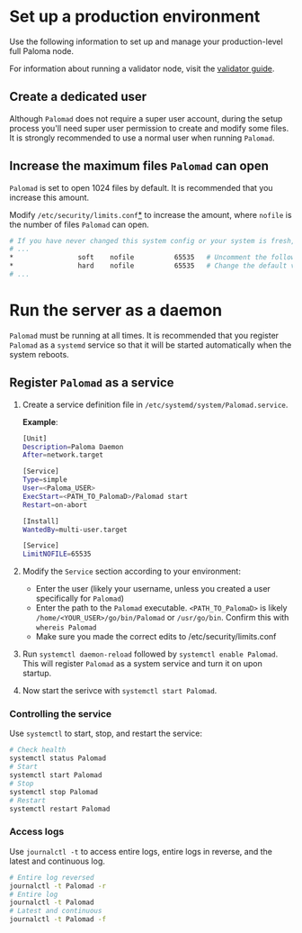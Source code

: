 # Set up a production environment

Use the following information to set up and manage your production-level full Paloma node.  

For information about running a validator node, visit the [validator guide](../manage-a-Paloma-validator/README.md).


## Create a dedicated user

Although `Palomad` does not require a super user account, during the setup process you'll need super user permission to create and modify some files. It is strongly recommended to use a normal user when running `Palomad`.  

## Increase the maximum files `Palomad` can open

`Palomad` is set to open 1024 files by default. It is recommended that you increase this amount.

Modify `/etc/security/limits.conf`[*](https://linux.die.net/man/5/limits.conf) to increase the amount, where `nofile` is the number of files `Palomad` can open.

```bash
# If you have never changed this system config or your system is fresh, most of this file will be commented
# ...
*                soft    nofile          65535   # Uncomment the following two lines at the bottom
*                hard    nofile          65535   # Change the default values to ~65535
# ...
```

# Run the server as a daemon

`Palomad` must be running at all times. It is recommended that you register `Palomad` as a `systemd` service so that it will be started automatically when the system reboots.

## Register `Palomad` as a service

1. Create a service definition file in `/etc/systemd/system/Palomad.service`.

     **Example**:

     ```bash
     [Unit]
     Description=Paloma Daemon
     After=network.target

     [Service]
     Type=simple
     User=<Paloma_USER>
     ExecStart=<PATH_TO_PalomaD>/Palomad start  
     Restart=on-abort

     [Install]
     WantedBy=multi-user.target

     [Service]
     LimitNOFILE=65535  
     ```

2. Modify the `Service` section according to your environment:

   - Enter the user (likely your username, unless you created a user specifically for `Palomad`)
   - Enter the path to the `Palomad` executable. `<PATH_TO_PalomaD>` is likely `/home/<YOUR_USER>/go/bin/Palomad` or `/usr/go/bin`. Confirm this with `whereis Palomad`
   - Make sure you made the correct edits to /etc/security/limits.conf


3. Run `systemctl daemon-reload` followed by `systemctl enable Palomad`. This will register `Palomad` as a system service and turn it on upon startup.

4. Now start the serivce with `systemctl start Palomad`.

### Controlling the service

Use `systemctl` to start, stop, and restart the service:

```bash
# Check health
systemctl status Palomad
# Start
systemctl start Palomad
# Stop
systemctl stop Palomad
# Restart
systemctl restart Palomad
```

### Access logs

Use `journalctl -t` to access entire logs, entire logs in reverse, and the latest and continuous log.

```bash
# Entire log reversed
journalctl -t Palomad -r
# Entire log
journalctl -t Palomad
# Latest and continuous
journalctl -t Palomad -f
```
